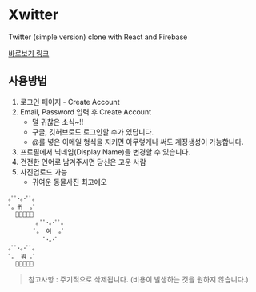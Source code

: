 # Xwitter

Twitter (simple version) clone with React and Firebase

[바로보기 링크](https://ForPK.github.io/xwitter)

## 사용방법

1. 로그인 페이지 - Create Account
2. Email, Password 입력 후 Create Account
   - 덜 귀찮은 소식~!!
   - 구글, 깃허브로도 로그인할 수가 있답니다.
   - @를 넣은 이메일 형식을 지키면 아무렇게나 써도 계정생성이 가능합니다.
3. 프로필에서 닉네임(Display Name)을 변경할 수 있습니다.
4. 건전한 언어로 남겨주시면 당신은 고운 사람
5. 사진업로드 가능
   - 귀여운 동물사진 최고에오

```
｡ﾟﾟ･｡･ﾟﾟ｡
ﾟ。귀  ｡ﾟ
  ﾟ･｡･ﾟ
    　  ｡ ﾟﾟ･｡･ﾟﾟ｡
  　    ﾟ。 여  ｡ﾟ
   　   　 ﾟ･｡･ﾟ
｡ﾟﾟ･｡･ﾟﾟ｡
ﾟ。 워 ｡ﾟ
  ﾟ･｡･ﾟ
```

> 참고사항 : 주기적으로 삭제됩니다. (비용이 발생하는 것을 원하지 않습니다.)
